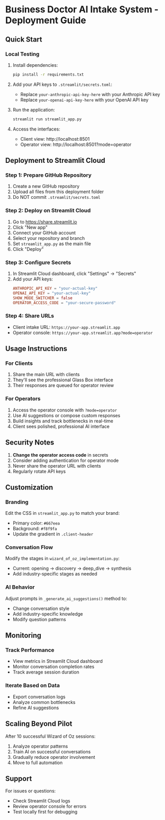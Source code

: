 # Business Doctor AI Intake System - Deployment Guide

## Quick Start

### Local Testing
1. Install dependencies:
   ```bash
   pip install -r requirements.txt
   ```

2. Add your API keys to `.streamlit/secrets.toml`:
   - Replace `your-anthropic-api-key-here` with your Anthropic API key
   - Replace `your-openai-api-key-here` with your OpenAI API key

3. Run the application:
   ```bash
   streamlit run streamlit_app.py
   ```

4. Access the interfaces:
   - Client view: http://localhost:8501
   - Operator view: http://localhost:8501?mode=operator

## Deployment to Streamlit Cloud

### Step 1: Prepare GitHub Repository
1. Create a new GitHub repository
2. Upload all files from this deployment folder
3. Do NOT commit `.streamlit/secrets.toml`

### Step 2: Deploy on Streamlit Cloud
1. Go to https://share.streamlit.io
2. Click "New app"
3. Connect your GitHub account
4. Select your repository and branch
5. Set `streamlit_app.py` as the main file
6. Click "Deploy"

### Step 3: Configure Secrets
1. In Streamlit Cloud dashboard, click "Settings" → "Secrets"
2. Add your API keys:
   ```toml
   ANTHROPIC_API_KEY = "your-actual-key"
   OPENAI_API_KEY = "your-actual-key"
   SHOW_MODE_SWITCHER = false
   OPERATOR_ACCESS_CODE = "your-secure-password"
   ```

### Step 4: Share URLs
- Client intake URL: `https://your-app.streamlit.app`
- Operator console: `https://your-app.streamlit.app?mode=operator`

## Usage Instructions

### For Clients
1. Share the main URL with clients
2. They'll see the professional Glass Box interface
3. Their responses are queued for operator review

### For Operators
1. Access the operator console with `?mode=operator`
2. Use AI suggestions or compose custom responses
3. Build insights and track bottlenecks in real-time
4. Client sees polished, professional AI interface

## Security Notes

1. **Change the operator access code** in secrets
2. Consider adding authentication for operator mode
3. Never share the operator URL with clients
4. Regularly rotate API keys

## Customization

### Branding
Edit the CSS in `streamlit_app.py` to match your brand:
- Primary color: `#667eea`
- Background: `#f8f9fa`
- Update the gradient in `.client-header`

### Conversation Flow
Modify the stages in `wizard_of_oz_implementation.py`:
- Current: opening → discovery → deep_dive → synthesis
- Add industry-specific stages as needed

### AI Behavior
Adjust prompts in `_generate_ai_suggestions()` method to:
- Change conversation style
- Add industry-specific knowledge
- Modify question patterns

## Monitoring

### Track Performance
- View metrics in Streamlit Cloud dashboard
- Monitor conversation completion rates
- Track average session duration

### Iterate Based on Data
- Export conversation logs
- Analyze common bottlenecks
- Refine AI suggestions

## Scaling Beyond Pilot

After 10 successful Wizard of Oz sessions:
1. Analyze operator patterns
2. Train AI on successful conversations
3. Gradually reduce operator involvement
4. Move to full automation

## Support

For issues or questions:
- Check Streamlit Cloud logs
- Review operator console for errors
- Test locally first for debugging